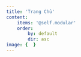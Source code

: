 ```yaml
---
title: 'Trang Chủ'
content:
    items: '@self.modular'
    order:
        by: default
        dir: asc
image: {  }
---
```


